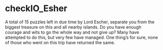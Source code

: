 # checkIO_Esher

A total of 15 puzzles left in due time by Lord Escher, separate you from the biggest treasure on this and all nearby islands. Do you have enough courage and wits to go the whole way and not give up? Many have attempted to do this, but very few have managed. One thing’s for sure, none of those who went on this trip have returned the same.
